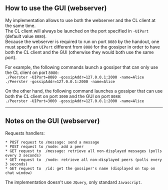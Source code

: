 ## How to use the GUI (webserver)

My implementation allows to use both the webserver and the CL client at the same time.  
The CL client will always be launched on the port specified in `-UIPort` (default value `8080`).   
Because the webserver is required to run on port `8080` by the handout, one must specify an `UIPort` different from `8080` for the gossiper in order to have both the CL client and the GUI (otherwise they would both use the same port).  

For example, the following commands launch a gossiper that can only use the CL client on port `8080`:  
`./Peerster -UIPort=8080 -gossipAddr=127.0.0.1:2000 -name=Alice`  
`./Peerster -gossipAddr=127.0.0.1:2000 -name=Alice`

On the other hand, the following command launches a gossiper that can use both the CL client on port `3000` and the GUI on port `8080`:  
`./Peerster -UIPort=3000 -gossipAddr=127.0.0.1:2000 -name=Alice`  

--- 

## Notes on the GUI (webserver)

Requests handlers:  

    * POST request to /message: send a message
    * POST request to /node: add a peer
    * GET request to  /message: retrieve all non-displayed messages (polls every 3 seconds)
    * GET request to  /node: retrieve all non-displayed peers (polls every 3 seconds)
    * GET request to  /id: get the gossiper's name (displayed on top on chat window)

The implementation doesn't use `JQuery`, only standard `Javascript`.